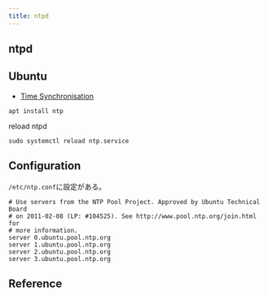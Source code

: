 ```yaml
---
title: ntpd
---
```


## ntpd


## Ubuntu
* [Time Synchronisation](https://help.ubuntu.com/lts/serverguide/NTP.html)

```
apt install ntp
```

reload ntpd

```
sudo systemctl reload ntp.service
```

## Configuration
`/etc/ntp.conf`に設定がある。

```
# Use servers from the NTP Pool Project. Approved by Ubuntu Technical Board
# on 2011-02-08 (LP: #104525). See http://www.pool.ntp.org/join.html for
# more information.
server 0.ubuntu.pool.ntp.org
server 1.ubuntu.pool.ntp.org
server 2.ubuntu.pool.ntp.org
server 3.ubuntu.pool.ntp.org
```

## Reference
